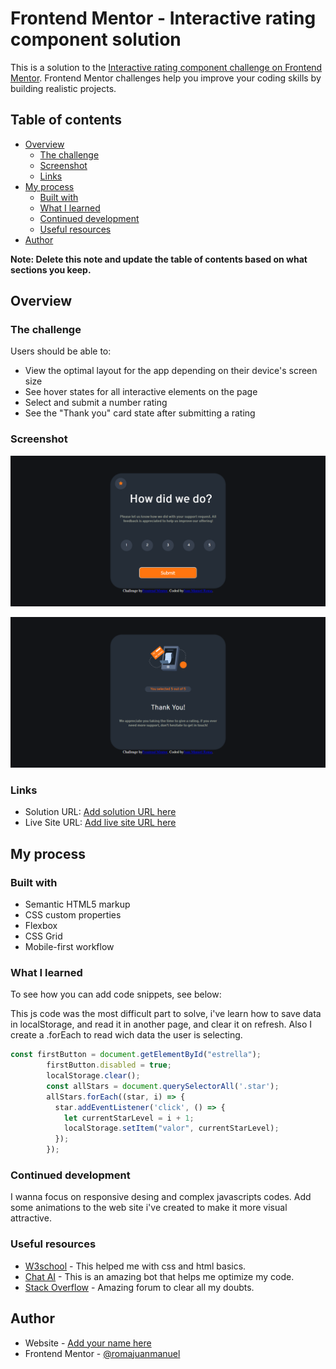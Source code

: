 # Frontend Mentor - Interactive rating component solution

This is a solution to the [Interactive rating component challenge on Frontend Mentor](https://www.frontendmentor.io/challenges/interactive-rating-component-koxpeBUmI). Frontend Mentor challenges help you improve your coding skills by building realistic projects. 

## Table of contents

- [Overview](#overview)
  - [The challenge](#the-challenge)
  - [Screenshot](#screenshot)
  - [Links](#links)
- [My process](#my-process)
  - [Built with](#built-with)
  - [What I learned](#what-i-learned)
  - [Continued development](#continued-development)
  - [Useful resources](#useful-resources)
- [Author](#author)

**Note: Delete this note and update the table of contents based on what sections you keep.**

## Overview

### The challenge

Users should be able to:

- View the optimal layout for the app depending on their device's screen size
- See hover states for all interactive elements on the page
- Select and submit a number rating
- See the "Thank you" card state after submitting a rating

### Screenshot

![scr01](./images\Screenshot01.png?raw=true "Main")

![scr02](./images\Screenshot02.png?raw=true "Submit")


### Links

- Solution URL: [Add solution URL here](https://your-solution-url.com)
- Live Site URL: [Add live site URL here](https://your-live-site-url.com)

## My process

### Built with

- Semantic HTML5 markup
- CSS custom properties
- Flexbox
- CSS Grid
- Mobile-first workflow

### What I learned

To see how you can add code snippets, see below:

This js code was the most difficult part to solve, i've learn how to save data in localStorage, and read it in another page, and clear it on refresh.
Also I create a .forEach to read wich data the user is selecting.

```js
const firstButton = document.getElementById("estrella");
        firstButton.disabled = true;
        localStorage.clear();
        const allStars = document.querySelectorAll('.star');
        allStars.forEach((star, i) => {
          star.addEventListener('click', () => {
            let currentStarLevel = i + 1;
            localStorage.setItem("valor", currentStarLevel);
          });
        });
```

### Continued development

I wanna focus on responsive desing and complex javascripts codes. Add some animations to the web site i've created to make it more visual attractive.

### Useful resources

- [W3school](https://www.w3schools.com/) - This helped me with css and html basics.
- [Chat AI](https://chat.openai.com/) - This is an amazing bot that helps me optimize my code.
- [Stack Overflow](https://stackoverflow.com/) - Amazing forum to clear all my doubts.

## Author

- Website - [Add your name here](https://www.your-site.com)
- Frontend Mentor - [@romajuanmanuel](https://www.frontendmentor.io/profile/romajuanmanuel)

